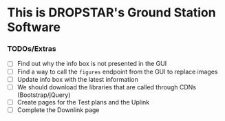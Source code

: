 # This is DROPSTAR's Ground Station Software

### TODOs/Extras

- [ ] Find out why the info box is not presented in the GUI
- [ ] Find a way to call the `figures` endpoint from the GUI to replace images
- [ ] Update info box with the latest information
- [ ] We should download the libraries that are called through CDNs (Bootstrap/jQuery)
- [ ] Create pages for the Test plans and the Uplink
- [ ] Complete the Downlink page